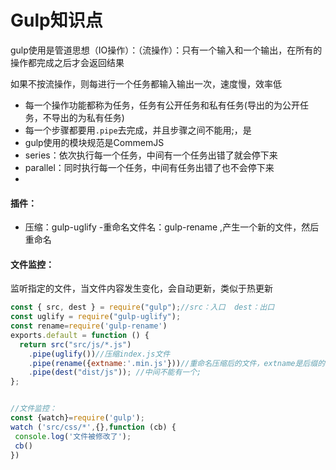 #  Gulp知识点

gulp使用是管道思想（IO操作）：（流操作）：只有一个输入和一个输出，在所有的操作都完成之后才会返回结果

如果不按流操作，则每进行一个任务都输入输出一次，速度慢，效率低



- 每一个操作功能都称为任务，任务有公开任务和私有任务(导出的为公开任务，不导出的为私有任务)
- 每一个步骤都要用`.pipe`去完成，并且步骤之间不能用;，是
- gulp使用的模块规范是CommemJS
- series：依次执行每一个任务，中间有一个任务出错了就会停下来
- parallel：同时执行每一个任务，中间有任务出错了也不会停下来
- 

#### 插件：

- 压缩：gulp-uglify
-重命名文件名：gulp-rename ,产生一个新的文件，然后重命名

#### 文件监控：

监听指定的文件，当文件内容发生变化，会自动更新，类似于热更新





```js
const { src, dest } = require("gulp");//src：入口  dest：出口
const uglify = require("gulp-uglify");
const rename=require('gulp-rename')
exports.default = function () {
  return src("src/js/*.js")
    .pipe(uglify())//压缩index.js文件
    .pipe(rename({extname:'.min.js'}))//重命名压缩后的文件，extname是后缀的名字
    .pipe(dest("dist/js")); //中间不能有一个;
};


//文件监控：
const {watch}=require('gulp');
watch ('src/css/*',{},function (cb) {
 console.log('文件被修改了');
 cb()
})
```



